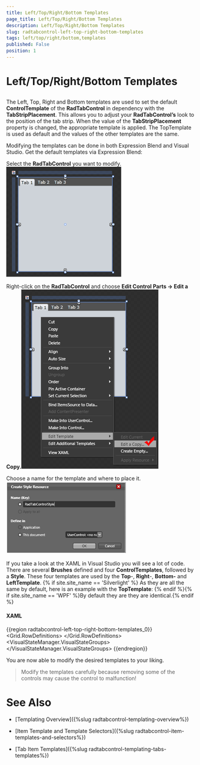 ```yaml
---
title: Left/Top/Right/Bottom Templates
page_title: Left/Top/Right/Bottom Templates
description: Left/Top/Right/Bottom Templates
slug: radtabcontrol-left-top-right-bottom-templates
tags: left/top/right/bottom,templates
published: False
position: 1
---
```


# Left/Top/Right/Bottom Templates



## 

The Left, Top, Right and Bottom templates are used to set the default __ControlTemplate__ of the __RadTabControl__ in dependency with the __TabStripPlacement__. This allows you to adjust your __RadTabControl’s__ look to the position of the tab strip. When the value of the __TabStripPlacement__ property is changed, the appropriate template is applied. The TopTemplate is used as default and the values of the other templates are the same.
				

Modifying the templates can be done in both Expression Blend and Visual Studio. Get the default templates via Expression Blend:

Select the __RadTabControl__ you want to modify.
				![](images/RadTabControl_Figure_00370.png)

Right-click on the __RadTabControl__ and choose __Edit Control Parts -> Edit a Copy.__![](images/RadTabControl_Figure_00380.png)

Choose a name for the template and where to place it.![](images/RadTabControl_Figure_00390.png)

If you take a look at the XAML in Visual Studio you will see a lot of code. There are several __Brushes__ defined and four __ControlTemplates__, followed by a __Style__. These four templates are used by the __Top__-, __Right__-, __Bottom-__ and __LeftTemplate__. {% if site.site_name == 'Silverlight' %}
						As they are all the same by default, here is an example with the __TopTemplate__:
					{% endif %}{% if site.site_name == 'WPF' %}By default they are they are identical.{% endif %}

#### __XAML__

{{region radtabcontrol-left-top-right-bottom-templates_0}}
	        <ControlTemplate x:Key="TabControlTopTemplate" TargetType="telerik:RadTabControl">
	            <Grid>
	                <Grid.RowDefinitions>
	                    <RowDefinition Height="auto" />
	                    <RowDefinition Height="*" />
	                </Grid.RowDefinitions>
	                <VisualStateManager.VisualStateGroups>
	                    <VisualStateGroup x:Name="CommonStates">
	                        <VisualState x:Name="Disabled">
	                            <Storyboard />
	                        </VisualState>
	                        <VisualState x:Name="Normal" />
	                    </VisualStateGroup>
	                </VisualStateManager.VisualStateGroups>
	                <Border Grid.Row="1" 
	                        Margin="0"
	                        Background="{TemplateBinding Background}"
	                        BorderBrush="{TemplateBinding BorderBrush}"
	                        BorderThickness="{TemplateBinding BorderThickness}">
	                    <ContentPresenter x:Name="ContentElement" 
	                                      Content="{TemplateBinding SelectedContent}"
	                                      ContentTemplate="{TemplateBinding SelectedContentTemplate}" />
	                </Border>
	                <Grid>
	                    <Rectangle Fill="{StaticResource RadTabControlHeaderBackground}" Visibility="{TemplateBinding BackgroundVisibility}" />
	                    <ItemsPresenter Margin="2 4 0 0" />
	                </Grid>
	                <Rectangle x:Name="DisableVisual" 
	                           Grid.RowSpan="2"
	                           Fill="{StaticResource RadTabItemDisabledBackground}"
	                           Visibility="Collapsed" />
	            </Grid>
	        </ControlTemplate>
	{{endregion}}



You are now able to modify the desired templates to your liking.

>Modify the templates carefully because removing some of the controls may cause the control to malfunction!

# See Also

 * [Templating Overview]({%slug radtabcontrol-templating-overview%})

 * [Item Template and Template Selectors]({%slug radtabcontrol-item-templates-and-selectors%})

 * [Tab Item Templates]({%slug radtabcontrol-templating-tabs-templates%})

